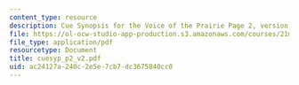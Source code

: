 ```yaml
---
content_type: resource
description: Cue Synopsis for the Voice of the Prairie Page 2, version 2
file: https://ol-ocw-studio-app-production.s3.amazonaws.com/courses/21m-734-lighting-design-for-the-theatre-fall-2003/ac24127a240c2e5e7cb7dc3675840cc0_cuesyp_p2_v2.pdf
file_type: application/pdf
resourcetype: Document
title: cuesyp_p2_v2.pdf
uid: ac24127a-240c-2e5e-7cb7-dc3675840cc0
---
```

